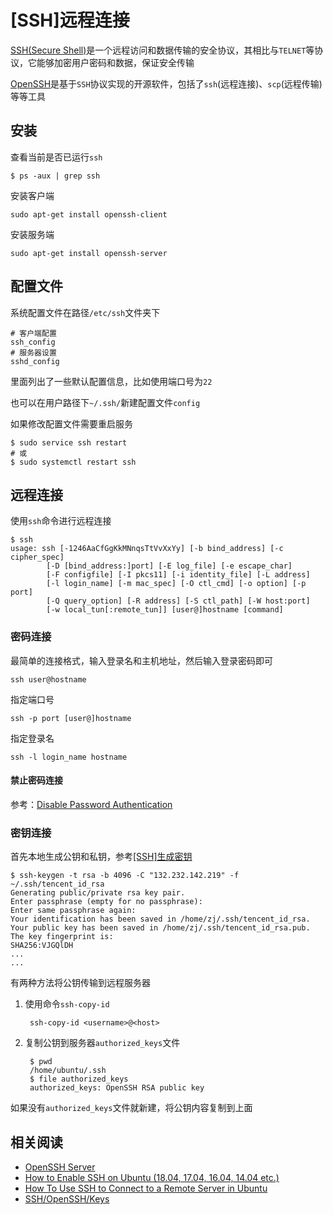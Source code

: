 
# [SSH]远程连接

[SSH(Secure Shell)](https://help.ubuntu.com/community/SSH)是一个远程访问和数据传输的安全协议，其相比与`TELNET`等协议，它能够加密用户密码和数据，保证安全传输

[OpenSSH](https://baike.baidu.com/item/OpenSSH)是基于`SSH`协议实现的开源软件，包括了`ssh`(远程连接)、`scp`(远程传输)等等工具

## 安装

查看当前是否已运行`ssh`

    $ ps -aux | grep ssh

安装客户端

    sudo apt-get install openssh-client

安装服务端

    sudo apt-get install openssh-server

## 配置文件

系统配置文件在路径`/etc/ssh`文件夹下

    # 客户端配置
    ssh_config
    # 服务器设置
    sshd_config

里面列出了一些默认配置信息，比如使用端口号为`22`

也可以在用户路径下`~/.ssh/`新建配置文件`config`

如果修改配置文件需要重启服务

    $ sudo service ssh restart
    # 或
    $ sudo systemctl restart ssh

## 远程连接

使用`ssh`命令进行远程连接

    $ ssh
    usage: ssh [-1246AaCfGgKkMNnqsTtVvXxYy] [-b bind_address] [-c cipher_spec]
            [-D [bind_address:]port] [-E log_file] [-e escape_char]
            [-F configfile] [-I pkcs11] [-i identity_file] [-L address]
            [-l login_name] [-m mac_spec] [-O ctl_cmd] [-o option] [-p port]
            [-Q query_option] [-R address] [-S ctl_path] [-W host:port]
            [-w local_tun[:remote_tun]] [user@]hostname [command]

### 密码连接

最简单的连接格式，输入登录名和主机地址，然后输入登录密码即可

    ssh user@hostname
    
指定端口号

    ssh -p port [user@]hostname 

指定登录名

    ssh -l login_name hostname

#### 禁止密码连接

参考：[Disable Password Authentication](https://help.ubuntu.com/community/SSH/OpenSSH/Configuring#disable-password-authentication)

### 密钥连接

首先本地生成公钥和私钥，参考[[SSH]生成密钥](./[SSH]生成密钥.md)

    $ ssh-keygen -t rsa -b 4096 -C "132.232.142.219" -f ~/.ssh/tencent_id_rsa
    Generating public/private rsa key pair.
    Enter passphrase (empty for no passphrase): 
    Enter same passphrase again: 
    Your identification has been saved in /home/zj/.ssh/tencent_id_rsa.
    Your public key has been saved in /home/zj/.ssh/tencent_id_rsa.pub.
    The key fingerprint is:
    SHA256:VJGQlDH
    ...
    ...

有两种方法将公钥传输到远程服务器

1. 使用命令`ssh-copy-id`

        ssh-copy-id <username>@<host>

2. 复制公钥到服务器`authorized_keys`文件

        $ pwd
        /home/ubuntu/.ssh
        $ file authorized_keys 
        authorized_keys: OpenSSH RSA public key

如果没有`authorized_keys`文件就新建，将公钥内容复制到上面

## 相关阅读

* [OpenSSH Server](https://help.ubuntu.com/lts/serverguide/openssh-server.html.en)
* [How to Enable SSH on Ubuntu (18.04, 17.04, 16.04, 14.04 etc.)](https://thishosting.rocks/how-to-enable-ssh-on-ubuntu/)
* [How To Use SSH to Connect to a Remote Server in Ubuntu ](https://www.digitalocean.com/community/tutorials/how-to-use-ssh-to-connect-to-a-remote-server-in-ubuntu)
* [SSH/OpenSSH/Keys](https://help.ubuntu.com/community/SSH/OpenSSH/Keys)